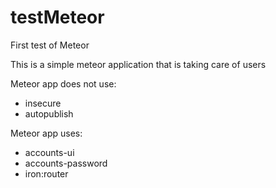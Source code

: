 # testMeteor

First test of Meteor

This is a simple meteor application that is taking care of users

Meteor app does not use:
- insecure
- autopublish
    
Meteor app uses:
- accounts-ui
- accounts-password
- iron:router